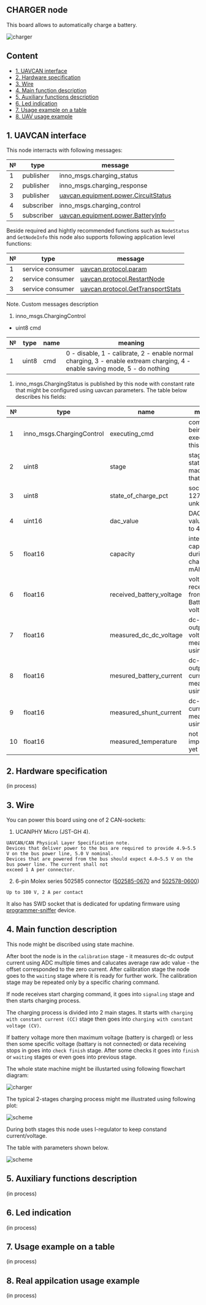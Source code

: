 ## CHARGER node

This board allows to automatically charge a battery.

![charger](charger.jpg?raw=true "charger")

## Content
  - [1. UAVCAN interface](#1-uavcan-interface)
  - [2. Hardware specification](#2-hardware-specification)
  - [3. Wire](#3-wire)
  - [4. Main function description](#4-main-function-description)
  - [5. Auxiliary functions description](#5-auxiliary-function-description)
  - [6. Led indication](#6-led-indication)
  - [7. Usage example on a table](#7-usage-example-on-a-table)
  - [8. UAV usage example](#8-uav-usage-example)

## 1. UAVCAN interface

This node interracts with following messages:

| № | type      | message  |
| - | --------- | -------- |
| 1 | publisher   | inno_msgs.charging_status |
| 2 | publisher   | inno_msgs.charging_response |
| 3 | publisher   | [uavcan.equipment.power.CircuitStatus](https://legacy.uavcan.org/Specification/7._List_of_standard_data_types/#circuitstatus) |
| 4 | subscriber   | inno_msgs.charging_control |
| 5 | subscriber   | [uavcan.equipment.power.BatteryInfo](https://legacy.uavcan.org/Specification/7._List_of_standard_data_types/#batteryinfo) |

Beside required and hightly recommended functions such as `NodeStatus` and `GetNodeInfo` this node also supports following application level functions:

| № | type      | message  |
| - | --------- | -------- |
| 1 | service consumer | [uavcan.protocol.param](https://legacy.uavcan.org/Specification/7._List_of_standard_data_types/#uavcanprotocolparam) |
| 2 | service consumer   | [uavcan.protocol.RestartNode](https://legacy.uavcan.org/Specification/7._List_of_standard_data_types/#restartnode) |
| 3 | service consumer   | [uavcan.protocol.GetTransportStats](https://legacy.uavcan.org/Specification/7._List_of_standard_data_types/#gettransportstats) |

Note. Custom messages description

1. inno_msgs.ChargingControl
- uint8 cmd

| № | type  | name        | meaning                                     |
| - | ----- | ----------- | ------------------------------------------- |
| 1 | uint8 | cmd | 0 - disable, 1 - calibrate, 2 - enable normal charging, 3 - enable extream charging, 4 - enable saving mode, 5 - do nothing |

1. inno_msgs.ChargingStatus is published by this node with constant rate that might be configured using uavcan parameters. The table below describes his fields:

| № | type                    | name        | meaning                                     |
| - | ----------------------- | ----------- | ------------------------------------------- |
| 1 |inno_msgs.ChargingControl|executing_cmd| command being executed at this moment       |
| 2 | uint8   | stage                       | stage of the state machine at that moment   |
| 3 | uint8   | state_of_charge_pct         | soc in %, 127 if unknown                    |
| 4 | uint16  | dac_value                   | DAC raw value from o to 4095                |
| 5 | float16 | capacity                    | integrated capacity during charging, mAh    |
| 6 | float16 | received_battery_voltage    | voltage received from BatteryInfo, volts    |
| 7 | float16 | measured_dc_dc_voltage      | dc-dc output voltage measured using ADC     |
| 8 | float16 | mesured_battery_current     | dc-dc output current measured using ADC     |
| 9 | float16 | measured_shunt_current      | dc-dc input current measured using ADC      |
| 10| float16 | measured_temperature        | not implemented yet                         |

## 2. Hardware specification

(in process)

## 3. Wire

You can power this board using one of 2 CAN-sockets:

1. UCANPHY Micro (JST-GH 4).
```
UAVCAN/CAN Physical Layer Specification note.
Devices that deliver power to the bus are required to provide 4.9–5.5 V on the bus power line, 5.0 V nominal.
Devices that are powered from the bus should expect 4.0–5.5 V on the bus power line. The current shall not
exceed 1 A per connector.
```
2. 6-pin Molex series 502585 connector ([502585-0670](https://www.molex.com/molex/products/part-detail/pcb_receptacles/5025850670) and [502578-0600](https://www.molex.com/molex/products/part-detail/crimp_housings/5025780600))

```
Up to 100 V, 2 A per contact
```

It also has SWD socket that is dedicated for updating firmware using [programmer-sniffer](doc/programmer_sniffer/README.md) device.

## 4. Main function description

This node might be discribed using state machine.

After boot the node is in the `calibration` stage - it measures dc-dc output current using ADC multiple times and calucates average raw adc value - the offset corresponded to the zero current. After calibration stage the node goes to the `waiting` stage where it is ready for further work. The calibration stage may be repeated only by a specific charing command.

If node receives start charging command, it goes into `signaling` stage and then starts charging process.

The charging process is divided into 2 main stages. It starts with `charging with constant current (CC)` stage then goes into `charging with constant voltage (CV)`.

If battery voltage more then maximum voltage (battery is charged) or less then some specific voltage (battary is not connected) or data receiving stops in goes into `check finish` stage. After some checks it goes into `finish` or `waiting` stages or even goes into previous stage.

The whole state machine might be illustarted using following flowchart diagram:

![charger](state_machine.png?raw=true "charger")

The typical 2-stages charging process might me illustrated using following plot:

![scheme](normal_charging_process.png?raw=true "scheme")

During both stages this node uses I-regulator to keep constand current/voltage.

The table with parameters shown below.

![scheme](params.png?raw=true "scheme")

## 5. Auxiliary functions description

(in process)

## 6. Led indication

(in process)

## 7. Usage example on a table

(in process)

## 8. Real appilcation usage example

(in process)
